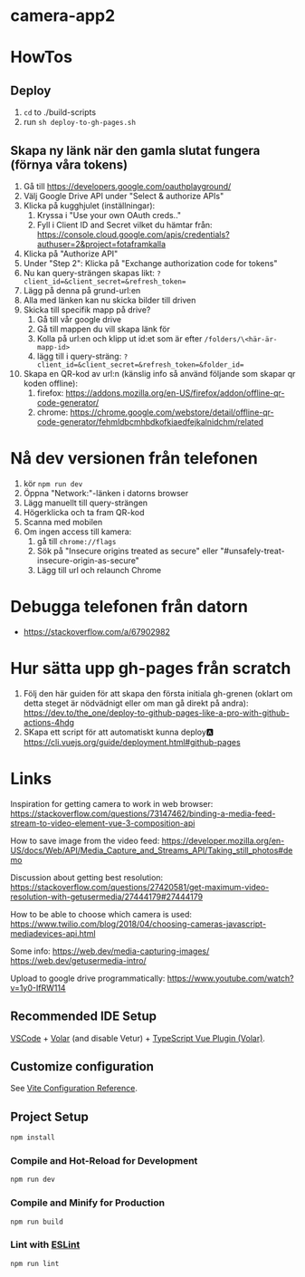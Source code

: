 # camera-app2

# HowTos
## Deploy
1. ```cd``` to ./build-scripts
1. run ```sh deploy-to-gh-pages.sh```

## Skapa ny länk när den gamla slutat fungera (förnya våra tokens)
1. Gå till https://developers.google.com/oauthplayground/
1. Välj Google Drive API under "Select & authorize APIs"
1. Klicka på kugghjulet (inställningar):
    1. Kryssa i "Use your own OAuth creds.."
    1. Fyll i Client ID and Secret vilket du hämtar från: https://console.cloud.google.com/apis/credentials?authuser=2&project=fotaframkalla
1. Klicka på "Authorize API"
1. Under "Step 2": Klicka på "Exchange authorization code for tokens"
1. Nu kan query-strängen skapas likt: ```?client_id=&client_secret=&refresh_token=```
1. Lägg på denna på grund-url:en
1. Alla med länken kan nu skicka bilder till driven
1. Skicka till specifik mapp på drive?
   1. Gå till vår google drive
   1. Gå till mappen du vill skapa länk för
   1. Kolla på url:en och klipp ut id:et som är efter ```/folders/\<här-är-mapp-id>```
   1. lägg till i query-sträng: ```?client_id=&client_secret=&refresh_token=&folder_id=```
1. Skapa en QR-kod av url:n (känslig info så använd följande som skapar qr koden offline):
   1. firefox: https://addons.mozilla.org/en-US/firefox/addon/offline-qr-code-generator/
   1. chrome: https://chrome.google.com/webstore/detail/offline-qr-code-generator/fehmldbcmhbdkofkiaedfejkalnidchm/related

# Nå dev versionen från telefonen
1. kör ```npm run dev```
1. Öppna "Network:"-länken i datorns browser 
1. Lägg manuellt till query-strängen
1. Högerklicka och ta fram QR-kod
1. Scanna med mobilen
1. Om ingen access till kamera: 
   1. gå till ```chrome://flags```
   1. Sök på "Insecure origins treated as secure" eller "#unsafely-treat-insecure-origin-as-secure"
   1. Lägg till url och relaunch Chrome

# Debugga telefonen från datorn
- https://stackoverflow.com/a/67902982

# Hur sätta upp gh-pages från scratch
1. Följ den här guiden för att skapa den första initiala gh-grenen (oklart om detta steget är nödvädnigt eller om man gå direkt på andra):
https://dev.to/the_one/deploy-to-github-pages-like-a-pro-with-github-actions-4hdg
1. SKapa ett script för att automatiskt kunna deploy:a:
https://cli.vuejs.org/guide/deployment.html#github-pages

# Links
Inspiration for getting camera to work in web browser:
https://stackoverflow.com/questions/73147462/binding-a-media-feed-stream-to-video-element-vue-3-composition-api 

How to save image from the video feed:
https://developer.mozilla.org/en-US/docs/Web/API/Media_Capture_and_Streams_API/Taking_still_photos#demo

Discussion about getting best resolution:
https://stackoverflow.com/questions/27420581/get-maximum-video-resolution-with-getusermedia/27444179#27444179

How to be able to choose which camera is used:
https://www.twilio.com/blog/2018/04/choosing-cameras-javascript-mediadevices-api.html

Some info:
https://web.dev/media-capturing-images/
https://web.dev/getusermedia-intro/

Upload to google drive programmatically:
https://www.youtube.com/watch?v=1y0-IfRW114

## Recommended IDE Setup

[VSCode](https://code.visualstudio.com/) + [Volar](https://marketplace.visualstudio.com/items?itemName=Vue.volar) (and disable Vetur) + [TypeScript Vue Plugin (Volar)](https://marketplace.visualstudio.com/items?itemName=Vue.vscode-typescript-vue-plugin).

## Customize configuration

See [Vite Configuration Reference](https://vitejs.dev/config/).

## Project Setup

```sh
npm install
```

### Compile and Hot-Reload for Development

```sh
npm run dev
```

### Compile and Minify for Production

```sh
npm run build
```

### Lint with [ESLint](https://eslint.org/)

```sh
npm run lint
```
